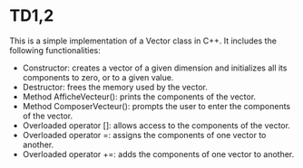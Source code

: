 # TD1,2

This is a simple implementation of a Vector class in C++. It includes the following functionalities:

- Constructor: creates a vector of a given dimension and initializes all its components to zero, or to a given value.
- Destructor: frees the memory used by the vector.
- Method AfficheVecteur(): prints the components of the vector.
- Method ComposerVecteur(): prompts the user to enter the components of the vector.
- Overloaded operator []: allows access to the components of the vector.
- Overloaded operator =: assigns the components of one vector to another.
- Overloaded operator +=: adds the components of one vector to another.
